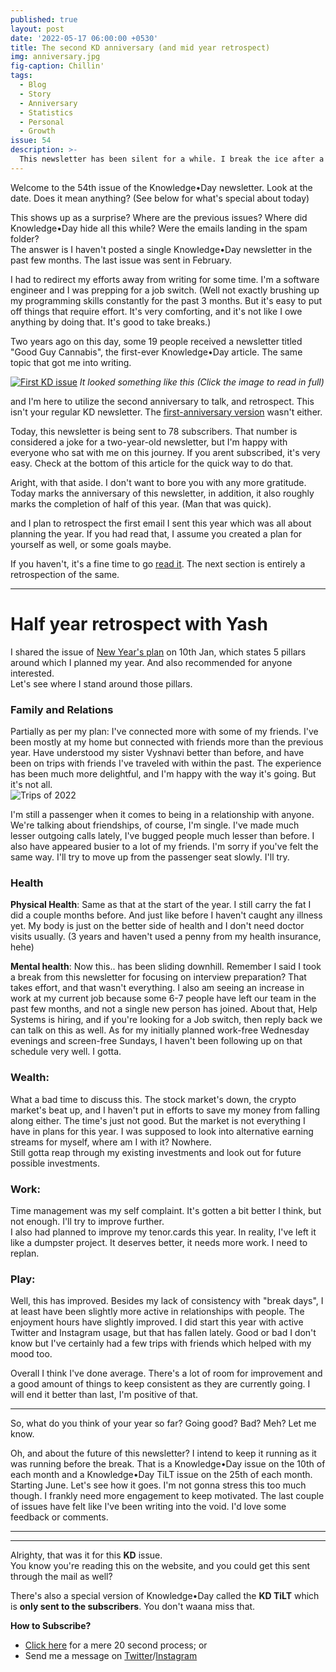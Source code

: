 ```yaml
---
published: true
layout: post
date: '2022-05-17 06:00:00 +0530'
title: The second KD anniversary (and mid year retrospect)
img: anniversary.jpg
fig-caption: Chillin'
tags:
  - Blog
  - Story
  - Anniversary
  - Statistics
  - Personal
  - Growth
issue: 54
description: >-
  This newsletter has been silent for a while. I break the ice after a while. Also this is a checkpoint where I relook at my plan that I created at the start of this year.
--- 
```


Welcome to the 54th issue of the Knowledge•Day newsletter. Look at the date. Does it mean anything? (See below for what's special about today)  

This shows up as a surprise? Where are the previous issues? Where did Knowledge•Day hide all this while? Were the emails landing in the spam folder?  
The answer is I haven't posted a single Knowledge•Day newsletter in the past few months. The last issue was sent in February.  

I had to redirect my efforts away from writing for some time. I'm a software engineer and I was prepping for a job switch. (Well not exactly brushing up my programming skills constantly for the past 3 months. But it's easy to put off things that require effort. It's very comforting, and it's not like I owe anything by doing that. It's good to take breaks.)  

Two years ago on this day, some 19 people received a newsletter titled "Good Guy Cannabis", the first-ever Knowledge•Day article. The same topic that got me into writing.  

[![First KD issue]({{site.baseurl}}/assets/img/cannabis-nl-ss.jpg)](https://knowledgeday.in/new-year-plan/?utm_source=kdweb_issue54&utm_medium=blog_body&utm_campaign=issue54)
_It looked something like this (Click the image to read in full)_

and I'm here to utilize the second anniversary to talk, and retrospect. This isn't your regular KD newsletter. The [first-anniversary version](https://knowledgeday.in/kd-is-one/?utm_source=kdweb_issue54&utm_medium=blog_body&utm_campaign=issue54) wasn't either.  

Today, this newsletter is being sent to 78 subscribers. That number is considered a joke for a two-year-old newsletter, but I'm happy with everyone who sat with me on this journey. If you arent subscribed, it's very easy. Check at the bottom of this article for the quick way to do that.  

Aright, with that aside. I don't want to bore you with any more gratitude. Today marks the anniversary of this newsletter, in addition, it also roughly marks the completion of half of this year. (Man that was quick).  

and I plan to retrospect the first email I sent this year which was all about planning the year.
If you had read that, I assume you created a plan for yourself as well, or some goals maybe.  

If you haven't, it's a fine time to go [read it](https://knowledgeday.in/new-year-plan/?utm_source=kdweb_issue54&utm_medium=blog_body&utm_campaign=issue54). The next section is entirely a retrospection of the same. 
 
----------------------------------------------
# Half year retrospect with Yash
 
I shared the issue of [New Year's plan](https://knowledgeday.in/new-year-plan/?utm_source=kdweb_issue54&utm_medium=blog_body&utm_campaign=issue54) on 10th Jan, which states 5 pillars around which I planned my year. And also recommended for anyone interested.  
Let's see where I stand around those pillars.  
 
### Family and Relations
Partially as per my plan: I've connected more with some of my friends. I've been mostly at my home but connected with friends more than the previous year. Have understood my sister Vyshnavi better than before, and have been on trips with friends I've traveled with within the past. The experience has been much more delightful, and I'm happy with the way it's going. But it's not all.  
![Trips of 2022]({{site.baseurl}}/assets/img/trips-2022.jpg)

I'm still a passenger when it comes to being in a relationship with anyone. We're talking about friendships, of course, I'm single. I've made much lesser outgoing calls lately, I've bugged people much lesser than before. I also have appeared busier to a lot of my friends. I'm sorry if you've felt the same way. I'll try to move up from the passenger seat slowly. I'll try.  

### Health
**Physical Health**: Same as that at the start of the year. I still carry the fat I did a couple months before. And just like before I haven't caught any illness yet. My body is just on the better side of health and I don't need doctor visits usually. (3 years and haven't used a penny from my health insurance, hehe)  
 
**Mental health**: Now this.. has been sliding downhill. Remember I said I took a break from this newsletter for focusing on interview preparation? That takes effort, and that wasn't everything. I also am seeing an increase in work at my current job because some 6-7 people have left our team in the past few months, and not a single new person has joined. About that, Help Systems is hiring, and if you're looking for a Job switch, then reply back we can talk on this as well.
As for my initially planned work-free Wednesday evenings and screen-free Sundays, I haven't been following up on that schedule very well. I gotta.  

### Wealth:
What a bad time to discuss this. The stock market's down, the crypto market's beat up, and I haven't put in efforts to save my money from falling along either. The time's just not good. But the market is not everything I have in plans for this year. I was supposed to look into alternative earning streams for myself, where am I with it? Nowhere.  
Still gotta reap through my existing investments and look out for future possible investments.  
 
### Work:
Time management was my self complaint. It's gotten a bit better I think, but not enough. I'll try to improve further.  
I also had planned to improve my tenor.cards this year. In reality, I've left it like a dumpster project. It deserves better, it needs more work. I need to replan.  
 
### Play:
Well, this has improved. Besides my lack of consistency with "break days", I at least have been slightly more active in relationships with people. The enjoyment hours have slightly improved. I did start this year with active Twitter and Instagram usage, but that has fallen lately. Good or bad I don't know but I've certainly had a few trips with friends which helped with my mood too.  
 
 
Overall I think I've done average. There's a lot of room for improvement and a good amount of things to keep consistent as they are currently going. I will end it better than last, I'm positive of that.
 
----------------------------------------------------
So, what do you think of your year so far? Going good? Bad? Meh? Let me know.
 
Oh, and about the future of this newsletter? I intend to keep it running as it was running before the break. That is a Knowledge•Day issue on the 10th of each month and a Knowledge•Day TiLT issue on the 25th of each month. Starting June. Let's see how it goes. I'm not gonna stress this too much though. I frankly need more engagement to keep motivated. The last couple of issues have felt like I've been writing into the void. I'd love some feedback or comments.

------
------

Alrighty, that was it for this **KD** issue.   
You know you're reading this on the website, and you could get this sent through the mail as well?  

There's also a special version of Knowledge•Day called the **KD TiLT** which is **only sent to the subscribers**. You don't waana miss that.  

**How to Subscribe?**  
- [Click here](https://knowledgeday.in/signup/?utm_source=kdweb_issue54&utm_medium=blog_conclusion&utm_campaign=issue54) for a mere 20 second process; or  
- Send me a message on [Twitter](https://twitter.com/knowledgedaynl?utm_source=kdweb_issue54&utm_medium=blog_conclusion&utm_campaign=issue54)/[Instagram](http://instagram.com/knowledgedaynl?utm_source=kdweb_issue54&utm_medium=blog_conclusion&utm_campaign=issue54)  
